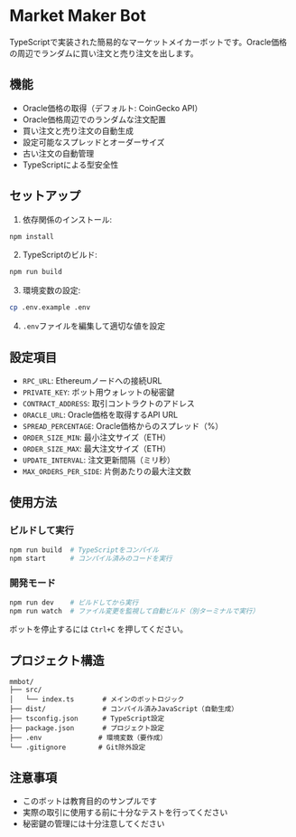# Market Maker Bot

TypeScriptで実装された簡易的なマーケットメイカーボットです。Oracle価格の周辺でランダムに買い注文と売り注文を出します。

## 機能

- Oracle価格の取得（デフォルト: CoinGecko API）
- Oracle価格周辺でのランダムな注文配置
- 買い注文と売り注文の自動生成
- 設定可能なスプレッドとオーダーサイズ
- 古い注文の自動管理
- TypeScriptによる型安全性

## セットアップ

1. 依存関係のインストール:
```bash
npm install
```

2. TypeScriptのビルド:
```bash
npm run build
```

3. 環境変数の設定:
```bash
cp .env.example .env
```

4. `.env`ファイルを編集して適切な値を設定

## 設定項目

- `RPC_URL`: Ethereumノードへの接続URL
- `PRIVATE_KEY`: ボット用ウォレットの秘密鍵
- `CONTRACT_ADDRESS`: 取引コントラクトのアドレス
- `ORACLE_URL`: Oracle価格を取得するAPI URL
- `SPREAD_PERCENTAGE`: Oracle価格からのスプレッド（%）
- `ORDER_SIZE_MIN`: 最小注文サイズ（ETH）
- `ORDER_SIZE_MAX`: 最大注文サイズ（ETH）
- `UPDATE_INTERVAL`: 注文更新間隔（ミリ秒）
- `MAX_ORDERS_PER_SIDE`: 片側あたりの最大注文数

## 使用方法

### ビルドして実行
```bash
npm run build  # TypeScriptをコンパイル
npm start      # コンパイル済みのコードを実行
```

### 開発モード
```bash
npm run dev    # ビルドしてから実行
npm run watch  # ファイル変更を監視して自動ビルド（別ターミナルで実行）
```

ボットを停止するには `Ctrl+C` を押してください。

## プロジェクト構造

```
mmbot/
├── src/
│   └── index.ts       # メインのボットロジック
├── dist/              # コンパイル済みJavaScript（自動生成）
├── tsconfig.json      # TypeScript設定
├── package.json       # プロジェクト設定
├── .env              # 環境変数（要作成）
└── .gitignore        # Git除外設定
```

## 注意事項

- このボットは教育目的のサンプルです
- 実際の取引に使用する前に十分なテストを行ってください
- 秘密鍵の管理には十分注意してください
